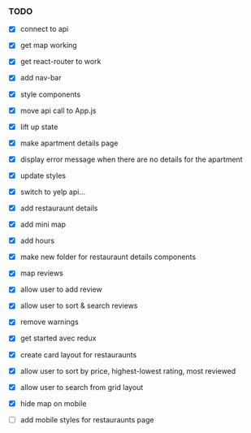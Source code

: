 ### TODO

- [x] connect to api
- [x] get map working
- [x] get react-router to work
- [x] add nav-bar
- [x] style components
- [x] move api call to App.js
- [x] lift up state
- [x] make apartment details page
- [x] display error message when there are no details for the apartment
- [x] update styles
- [x] switch to yelp api...
- [x] add restauraunt details 
- [x] add mini map
- [x] add hours 
- [x] make new folder for restauraunt details components 
- [x] map reviews
- [x] allow user to add review
- [x] allow user to sort & search reviews
- [x] remove warnings
- [x] get started avec redux
- [x] create card layout for restauraunts
- [x] allow user to sort by price, highest-lowest rating, most reviewed
- [x] allow user to search from grid layout
- [x] hide map on mobile
- [ ] add mobile styles for restauraunts page



